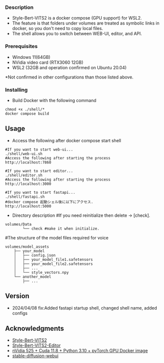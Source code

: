 ### Description
* Style-Bert-VITS2 is a docker compose (GPU support) for WSL2.
* The feature is that folders under volumes are treated as symbolic links in docker, so you don't need to copy local files.
* The shell allows you to switch between WEB-UI, editor, and API.

### Prerequisites

* Windows 11(64GB)
* NVidia video card (RTX3060 12GB)
* WSL2 (32GB and operation confirmed on Ubuntu 20.04)

*Not confirmed in other configurations than those listed above.

### Installing

* Build Docker with the following command
```
chmod +x ./shell/*
docker compose build
```

## Usage

* Access the following after docker compose start shell
```
#If you want to start web-ui...
./shell/web-ui.sh
#Access the following after starting the process
http://localhost:7860

#If you want to start editor...
./shell/editor.sh
#Access the following after starting the process
http://localhost:3000

#If you want to start fastapi...
./shell/fastapi.sh
#docker compose 起動シェル後に以下にアクセス.
http://localhost:5000
```

* Directory description
#If you need reinitialize then delete → [check].
```
volumes/Data
        └── check #make it when initialize.
```
#The structure of the model files required for voice 
```
volumes/model_assets
    ├── your_model
    │   ├── config.json
    │   ├── your_model_file1.safetensors
    │   ├── your_model_file2.safetensors
    │   ├── ...
    │   └── style_vectors.npy
    └── another_model
        ├── ...
```

## Version

* 2024/04/08 fix:Added fastapi startup shell, changed shell name, added configs

## Acknowledgments

* [Style-Bert-VITS2](https://github.com/litagin02/Style-Bert-VITS2)
* [Style-Bert-VITS2-Editor](https://github.com/litagin02/Style-Bert-VITS2-Editor)
* [nVidia 525 + Cuda 11.8 + Python 3.10 + pyTorch GPU Docker image](https://dev.to/ordigital/nvidia-525-cuda-118-python-310-pytorch-gpu-docker-image-1l4a)
* [stable-diffusion-webui](https://github.com/AUTOMATIC1111/stable-diffusion-webui) 